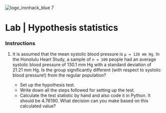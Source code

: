 ![logo_ironhack_blue 7](https://user-images.githubusercontent.com/23629340/40541063-a07a0a8a-601a-11e8-91b5-2f13e4e6b441.png)

# Lab | Hypothesis statistics


### Instructions

1. It is assumed that the mean systolic blood pressure is `μ = 120 mm Hg`. In the Honolulu Heart Study, a sample of `n = 100` people had an average systolic blood pressure of 130.1 mm Hg with a standard deviation of 21.21 mm Hg. Is the group significantly different (with respect to systolic blood pressure!) from the regular population?

   - Set up the hypothesis test.
   - Write down all the steps followed for setting up the test.
   - Calculate the test statistic by hand and also code it in Python. It should be 4.76190. What decision can you make based on this calculated value?



